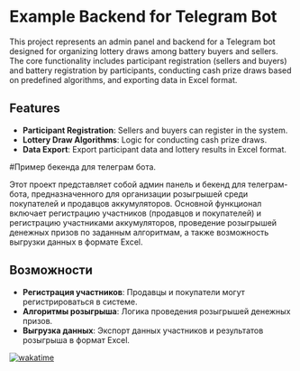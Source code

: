 # Example Backend for Telegram Bot

This project represents an admin panel and backend for a Telegram bot designed for organizing lottery draws among battery buyers and sellers. The core functionality includes participant registration (sellers and buyers) and battery registration by participants, conducting cash prize draws based on predefined algorithms, and exporting data in Excel format.

## Features

- **Participant Registration**: Sellers and buyers can register in the system.
- **Lottery Draw Algorithms**: Logic for conducting cash prize draws.
- **Data Export**: Export participant data and lottery results in Excel format.

#Пример бекенда для телеграм бота.

Этот проект представляет собой админ панель и бекенд для телеграм-бота, предназначенного для организации розыгрышей среди покупателей и продавцов аккумуляторов. Основной функционал включает регистрацию участников (продавцов и покупателей) и регистрацию участниками аккумуляторов, проведение розыгрышей денежных призов по заданным алгоритмам, а также возможность выгрузки данных в формате Excel.

## Возможности

- **Регистрация участников**: Продавцы и покупатели могут регистрироваться в системе.
- **Алгоритмы розыгрыша**: Логика проведения розыгрышей денежных призов.
- **Выгрузка данных**: Экспорт данных участников и результатов розыгрыша в формат Excel.

[![wakatime](https://wakatime.com/badge/user/748cfc4b-3e23-4da0-a310-c0b6ff87825c/project/bc3da7af-d848-41a2-8f13-9edde43093fe.svg)](https://wakatime.com/badge/user/748cfc4b-3e23-4da0-a310-c0b6ff87825c/project/bc3da7af-d848-41a2-8f13-9edde43093fe)